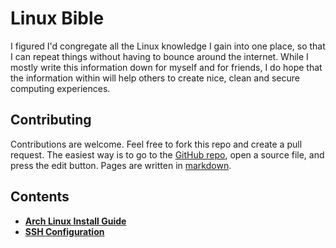 # Linux Bible

I figured I'd congregate all the Linux knowledge I gain into one place, so that I can repeat things without having to
bounce around the internet. While I mostly write this information down for myself and for friends, I do hope that the
information within will help others to create nice, clean and secure computing experiences.

## Contributing

Contributions are welcome. Feel free to fork this repo and create a pull request. The easiest way is to go to the
[GitHub repo](https://github.com/defunk-t/linux-bible), open a source file, and press the edit button.
Pages are written in [markdown](https://docs.github.com/en/get-started/writing-on-github/getting-started-with-writing-and-formatting-on-github/basic-writing-and-formatting-syntax).

## Contents

- **[Arch Linux Install Guide](Arch-Linux-Install-Guide)**
- **[SSH Configuration](SSH-Configuration)**
